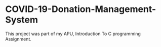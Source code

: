 # COVID-19-Donation-Management-System
This project was part of my APU, Introduction To C programming Assignment.

